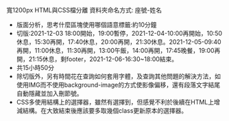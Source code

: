寬1200px
HTML與CSS檔分離
資料夾命名方式: 座號-姓名

 - 版面分析，思考什麼區塊使用哪個語意標籤:約10分鐘
 - 切版:2021-12-03 18:00開始，19:00暫停，2021-12-04-10:00再開始，10:50休息，15:30再開，17:40休息，20:00再開，21:30休息。2021-12-05-09:40再開，11:00休息，11:30再開，13:00午飯，14:00再開，17:45晚餐，19:00再開，21:15休息，剩footer，2021-12-06-16:30~18:00結束。
 - 共15小時50分
 - 除切版外，另有時間花在查詢如何套用字體，及查詢其他問題的解決方法，如使用IMG而不使用background-image的方式使影像偏移，還有段落文字結尾自動隱藏並加入刪節號。
 - CSS多使用結構上的選擇器，雖然有選擇到，但感覺不利於後續在HTML上增減結構。在大致結束後應該要多取幾個class更新原本的選擇器。